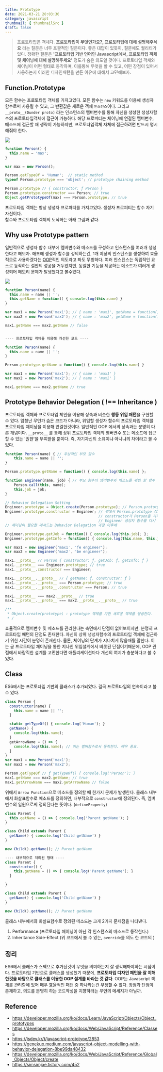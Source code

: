 ```yaml
---
title: Prototype
date: 2021-03-21 20:03:36
category: javascript
thumbnail: { thumbnailSrc }
draft: false
---
```


> 프로토타입은 객체다. **프로토타입이 무엇인가요?, 프로토타입에 대해 설명해주세요** 라는 질문은 너무 포괄적인 질문이다. 좋은 대답이 있듯이, 질문에도 퀄리티가 있다. 정확한 질문은 **'프로토타입 기반 언어인 Javascript에서, 프로토타입 객체 및 체이닝에 대해 설명해주세요'** 정도가 숨은 의도일 것이다. 프로토타입 객체와 체이닝이 어떤 형태로 동작하며, 이를통해 무엇을 할 수 있고, 어떤 장점이 있어서 사용하는지 이러한 디자인패턴을 만든 이유에 대해서 고민해보자.

## Function.Prototype
모든 함수는 프로토타입 객체를 가지고있다. 모든 함수는 `new` 키워드를 이용해 생성자 함수로써 사용될 수 있고, 그 반환값은 새로운 객체 `인스턴스`이다. 그리고 `__proto__(Dunder proto)` 라는 인스턴스의 멤버변수를 통해 자신을 생성한 생성자함수의 프로토타입객체에 접근이 가능하다. 해당 프로퍼티는 체이닝에 연결된 멤버변수, 메소드에 접근할 때 생략이 가능하지만, 프로토타입객체 자체에 접근하려면 반드시 명시해줘야 한다.

![](./images/prototype_1.png)

```javascript
function Person() {
  this.name = 'max';
}

var max = new Person();

Person.getTypeOf = 'Human';  // static method
typeof Person.prototype === 'object'; // prototype chaining method

Person.prototype // { constructor: ƒ Person }
Person.prototype.constructor === Person; // true
Object.getPrototypeOf(max) === Person.prototype; // true
```

프로토타입 객체는 항상 생성자 프로퍼티를 가지고있다. 생성자 프로퍼티는 함수 자기 자신이다.  
함수와 프로토타입 객체의 도식화는 아래 그림과 같다.


## Why use Prototype pattern
일반적으로 생성자 함수 내부에 멤버변수와 메소드를 구성하고 인스턴스를 여러개 생성한다고 해보자.
애초에 생성자 함수를 정의하는건, 1개 이상의 인스턴스를 생성하여 효율적으로 사용하겠다는 [OOP](https://ko.wikipedia.org/wiki/%EA%B0%9D%EC%B2%B4_%EC%A7%80%ED%96%A5_%ED%94%84%EB%A1%9C%EA%B7%B8%EB%9E%98%EB%B0%8D)적인 의도라고 봐도 무방하다. 여러 인스턴스는 독립적인 요소로 동작하는 절반의 성공을 거두었지만, 동일한 기능을 제공하는 메소드가 여러개 생성되어 메모리 문제가 발생했다고 볼수있다.

![](./images/prototype_2.png)

```javascript
function Person(name) {
  this.name = name || '';
  this.getName = function() { console.log(this.name) }
}

var max1 = new Person('max1'); // { name : 'max1', getName = function() { ... } }
var max2 = new Person('max2'); // { name : 'max2', getName = function() { ... } }

max1.getName === max2.getName // false


---- 프로토타입 객체를 이용해 개선한 코드 ----

function Person(name) {
  this.name = name || '';
}

Person.prototype.getName = function() { console.log(this.name) }

var max1 = new Person('max1'); // { name : 'max1' }
var max2 = new Person('max2'); // { name : 'max2' }

max1.getName === max2.getName // true

```

## Prototype Behavior Delegation ( !== Inheritance )
프로토타입 객체와 프로토타입 체인을 이용해 상속과 비슷한 **행동 위임 패턴**을 구현할 수 있다.
엄청난 무언가 숨은 코드가 아니라, 위임할 생성자 함수의 프로토타입 객체를 프로토타입 체이닝을 이용해 연결한것이다. 일반적인 OOP 에서의 상속과는 분명히 다른 개념이다. `__proto__` 를 통해 상위 프로토타입 객체의 멤버변수 또는 메소드에 접근할 수 있는 '권한'을 부여받을 뿐이다. 즉, 자기자신의 소유이냐 아니냐의 차이라고 볼 수 있다.

```javascript
function Person(name) { // 추상적인 부모 함수
    this.name = name || '';
}

Person.prototype.getName = function() { console.log(this.name) };

function Engineer(name, job) { // 부모 함수의 멤버변수와 메소드를 위임 할 함수
    Person.call(this, name);
    this.job = job;
}

// Behavior Delegation Setting
Engineer.prototype = Object.create(Person.prototype); // Person.prototype을 프로토타입으로 가진 새로운 객체
Engineer.prototype.constructor = Engineer; // 위에서 Person.prototype 참조값을 Engineer.prototype에 넣었기 때문에, 
                                           // constructor가 Person을 가리키는 상황이라, 
                                           // Engineer 생성자 함수를 다시 연결 해 줘야 한다.
// 체이닝이 필요한 메서드는 Behavior Delegation 과정 이후에

Engineer.prototype.getJob = function() { console.log(this.job); };
Engineer.prototype.getInfo = function() { console.log(this.name, this.job); }

var max1 = new Engineer('max1', 'fe engineer');
var max2 = new Engineer('max2', 'be engineer');

max1.__proto__ // Person { constructor: ƒ, getJob: ƒ, getInfo: ƒ }
max1.__proto__ === Engineer.prototype; // true
max1.__proto__.constructor === Engineer;

max1.__proto__.__proto__ // { getName: ƒ, constructor: ƒ }
max1.__proto__.__proto__ === Person.prototype; // true
max1.__proto__.__proto__.constructor === Person; // true

max1.__proto__ === max2.__proto__ // true
max1.__proto__.__proto__ === max2.__proto__.__proto__ // true

/**
 * Object.create(prototype) : prototype 객체를 가진 새로운 객체를 생성한다.
 * /
```

효율적으로 멤버변수 및 메소드를 관리한다는 측면에서 단점이 없어보이지만, 분명히 프로토타입 패턴의 단점도 존재한다. 자신의 상위 생성자함수의 프로토타입 객체에 접근하기 위한 시간이 분명히 존재한다. 물론, 체이닝의 단계가 지나치게 많을때를 말한다. 이는 곧 프로토타입 체이닝을 통한 지나친 위임설계에서 비롯된 단점이기때문에, OOP 관점에서 바람직한 설계를 고민한다면 애플리케이션마다 개선의 여지가 충분하다고 볼 수 있다.

## Class 
ES6에서는 프로토타입 기반의 클래스가 추가되었다. 결국 프로토타입의 연속이라고 볼 수 있다.

```javascript
class Person {
  constructor(name) {
    this.name = name || '';
  }

  static getTypeOf() { console.log('Human'); }
  getName() {
    console.log(this.name);
  }
  getArrowName = () => {
    console.log(this.name); // 이는 멤버함수로서 동작한다. 매우 중요.
  }
}
var max1 = new Person('max1');
var max2 = new Person('max2');

Person.getTypeOf // ƒ getTypeOf() { console.log('Person'); }
max1.getName === max2.getName; // true
max1.getArrowName === max2.getArrowName // false 
```

위에서 `Arrow Function`으로 메소드를 정의할 때 한가지 문제가 발생한다.
클래스 내부에서 화살표함수로 메소드를 정의하면, 내부적으로 `constructor`에 정의된다.
즉, 멤버변수의 일원으로써 정의된다는 뜻이다. (`defineProperty`)

```javascript
class Parent {
  this.getName = () => { console.log('Parent getName'); }
}

class Child extends Parent {
  getName() { console.log('Child getName') }
}

new Child().getName(); // Parent getName

---- 내부적으로 처리된 형태 ----
class Parent {
  constructor() {
  	this.getName = () => { console.log('Parent getName'); }
  }

}

class Child extends Parent {
  getName() { console.log('Child getName') }
}

new Child().getName(); // Parent getName

```
클래스 내부에서의 화살표함수로 정의된 메소드는 크게 2가지 문제점을 나타낸다.
1. Performance (프로토타입 체이닝이 아닌 각 인스턴스의 메소드로 동작한다.)
2. Inheritance Side-Effect (위 코드에서 볼 수 있는, `override`를 의도 한 코드의 )

## 정리
ES6에서 클래스가 스펙으로 추가된것이 무엇을 의미하는지 잘 생각해봐야하는 시점이다. 프로토타입 기반으로 클래스를 생성했기 때문에, **프로토타입 디자인 패턴을 잘 이해한것을 바탕으로 클래스를 이용한 OOP 설계를 바라는 것 같다**. OOP는 Javascript 객체를 관리함에 있어 매우 효율적인 패턴 중 하나라는건 부정할 수 없다. 장점과 단점이 존재하고, 의도를 분명히 하는 코드작성을 지향하라는 무언의 메세지가 아닐까.


## Reference

- https://developer.mozilla.org/ko/docs/Learn/JavaScript/Objects/Object_prototypes
- https://developer.mozilla.org/ko/docs/Web/JavaScript/Reference/Classes
- https://jsdev.kr/t/javascript-prototype/2853
- https://genekuo.medium.com/javascript-object-modelling-with-behavior-delegation-8be99da48432
- https://developer.mozilla.org/ko/docs/Web/JavaScript/Reference/Global_Objects/Object/create
- https://simsimjae.tistory.com/452